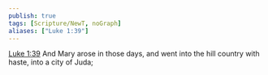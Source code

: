 ```yaml
---
publish: true
tags: [Scripture/NewT, noGraph]
aliases: ["Luke 1:39"]
---
```

[Luke 1:39](https://churchofjesuschrist.org/study/scriptures/nt/luke/1?lang=eng&id=p39#p39) And Mary arose in those days, and went into the hill country with haste, into a city of Juda;
